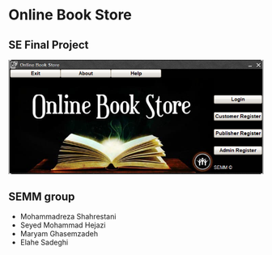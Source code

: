 # Online Book Store

## SE Final Project  

<img src=res/img/mainMenu.png></img>  
  
## SEMM group
* Mohammadreza Shahrestani
* Seyed Mohammad Hejazi
* Maryam Ghasemzadeh
* Elahe Sadeghi
